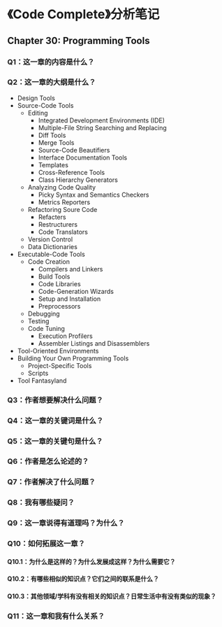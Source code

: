 # 《Code Complete》分析笔记

## Chapter 30: Programming Tools

### Q1：这一章的内容是什么？

### Q2：这一章的大纲是什么？

- Design Tools
- Source-Code Tools
  - Editing
    - Integrated Development Environments (IDE)
    - Multiple-File String Searching and Replacing
    - Diff Tools
    - Merge Tools
    - Source-Code Beautifiers
    - Interface Documentation Tools
    - Templates
    - Cross-Reference Tools
    - Class Hierarchy Generators
  - Analyzing Code Quality
    - Picky Syntax and Semantics Checkers
    - Metrics Reporters
  - Refactoring Soure Code
    - Refacters
    - Restructurers
    - Code Translators
  - Version Control
  - Data Dictionaries
- Executable-Code Tools
  - Code Creation
    - Compilers and Linkers
    - Build Tools
    - Code Libraries
    - Code-Generation Wizards
    - Setup and Installation
    - Preprocessors
  - Debugging
  - Testing
  - Code Tuning
    - Execution Profilers
    - Assembler Listings and Disassemblers
- Tool-Oriented Environments
- Building Your Own Programming Tools
  - Project-Specific Tools
  - Scripts
- Tool Fantasyland

### Q3：作者想要解决什么问题？

### Q4：这一章的关键词是什么？

### Q5：这一章的关键句是什么？

### Q6：作者是怎么论述的？

### Q7：作者解决了什么问题？

### Q8：我有哪些疑问？

### Q9：这一章说得有道理吗？为什么？

### Q10：如何拓展这一章？

#### Q10.1：为什么是这样的？为什么发展成这样？为什么需要它？

#### Q10.2：有哪些相似的知识点？它们之间的联系是什么？

#### Q10.3：其他领域/学科有没有相关的知识点？日常生活中有没有类似的现象？

### Q11：这一章和我有什么关系？
